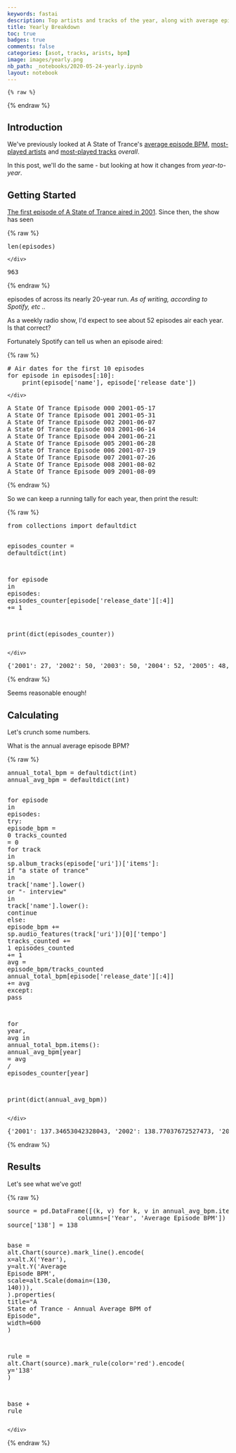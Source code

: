 ```yaml
---
keywords: fastai
description: Top artists and tracks of the year, along with average episode BPM.
title: Yearly Breakdown
toc: true 
badges: true
comments: false
categories: [asot, tracks, arists, bpm]
image: images/yearly.png
nb_path: _notebooks/2020-05-24-yearly.ipynb
layout: notebook
---
```


<!--
#################################################
### THIS FILE WAS AUTOGENERATED! DO NOT EDIT! ###
#################################################
# file to edit: _notebooks/2020-05-24-yearly.ipynb
-->

<div class="container" id="notebook-container">
        
    {% raw %}
    
<div class="cell border-box-sizing code_cell rendered">

</div>
    {% endraw %}

<div class="cell border-box-sizing text_cell rendered"><div class="inner_cell">
<div class="text_cell_render border-box-sizing rendered_html">
<h2 id="Introduction">Introduction<a class="anchor-link" href="#Introduction"> </a></h2>
</div>
</div>
</div>
<div class="cell border-box-sizing text_cell rendered"><div class="inner_cell">
<div class="text_cell_render border-box-sizing rendered_html">
<p>We've previously looked at A State of Trance's <a href="https://scottbrenner.github.io/asot-jupyter/asot/bpm/2020/04/28/avg-bpm.html">average episode BPM</a>, <a href="https://scottbrenner.github.io/asot-jupyter/asot/artists/2020/05/02/artist-plays.html">most-played artists</a> and <a href="https://scottbrenner.github.io/asot-jupyter/asot/tracks/2020/05/16/track-plays.html">most-played tracks</a> <em>overall</em>.</p>
<p>In this post, we'll do the same - but looking at how it changes from <em>year-to-year</em>.</p>

</div>
</div>
</div>
<div class="cell border-box-sizing text_cell rendered"><div class="inner_cell">
<div class="text_cell_render border-box-sizing rendered_html">
<h2 id="Getting-Started">Getting Started<a class="anchor-link" href="#Getting-Started"> </a></h2>
</div>
</div>
</div>
<div class="cell border-box-sizing text_cell rendered"><div class="inner_cell">
<div class="text_cell_render border-box-sizing rendered_html">
<p><a href="https://en.wikipedia.org/wiki/A_State_of_Trance#History">The first episode of A State of Trance aired in 2001</a>. Since then, the show has seen</p>

</div>
</div>
</div>
    {% raw %}
    
<div class="cell border-box-sizing code_cell rendered">
<div class="input">

<div class="inner_cell">
    <div class="input_area">
<div class=" highlight hl-ipython3"><pre><span></span><span class="nb">len</span><span class="p">(</span><span class="n">episodes</span><span class="p">)</span>
</pre></div>

    </div>
</div>
</div>

<div class="output_wrapper">
<div class="output">

<div class="output_area">



<div class="output_text output_subarea output_execute_result">
<pre>963</pre>
</div>

</div>

</div>
</div>

</div>
    {% endraw %}

<div class="cell border-box-sizing text_cell rendered"><div class="inner_cell">
<div class="text_cell_render border-box-sizing rendered_html">
<p>episodes of across its nearly 20-year run. <em>As of writing, according to Spotify, etc ..</em></p>
<p>As a weekly radio show, I'd expect to see about 52 episodes air each year. Is that correct?</p>
<p>Fortunately Spotify can tell us when an episode aired:</p>

</div>
</div>
</div>
    {% raw %}
    
<div class="cell border-box-sizing code_cell rendered">
<div class="input">

<div class="inner_cell">
    <div class="input_area">
<div class=" highlight hl-ipython3"><pre><span></span><span class="c1"># Air dates for the first 10 episodes</span>
<span class="k">for</span> <span class="n">episode</span> <span class="ow">in</span> <span class="n">episodes</span><span class="p">[:</span><span class="mi">10</span><span class="p">]:</span>
    <span class="nb">print</span><span class="p">(</span><span class="n">episode</span><span class="p">[</span><span class="s1">&#39;name&#39;</span><span class="p">],</span> <span class="n">episode</span><span class="p">[</span><span class="s1">&#39;release_date&#39;</span><span class="p">])</span>
</pre></div>

    </div>
</div>
</div>

<div class="output_wrapper">
<div class="output">

<div class="output_area">

<div class="output_subarea output_stream output_stdout output_text">
<pre>A State Of Trance Episode 000 2001-05-17
A State Of Trance Episode 001 2001-05-31
A State Of Trance Episode 002 2001-06-07
A State Of Trance Episode 003 2001-06-14
A State Of Trance Episode 004 2001-06-21
A State Of Trance Episode 005 2001-06-28
A State Of Trance Episode 006 2001-07-19
A State Of Trance Episode 007 2001-07-26
A State Of Trance Episode 008 2001-08-02
A State Of Trance Episode 009 2001-08-09
</pre>
</div>
</div>

</div>
</div>

</div>
    {% endraw %}

<div class="cell border-box-sizing text_cell rendered"><div class="inner_cell">
<div class="text_cell_render border-box-sizing rendered_html">
<p>So we can keep a running tally for each year, then print the result:</p>

</div>
</div>
</div>
    {% raw %}
    
<div class="cell border-box-sizing code_cell rendered">
<div class="input">

<div class="inner_cell">
    <div class="input_area">
<div class=" highlight hl-ipython3"><pre><span></span><span class="kn">from</span> <span class="nn">collections</span> <span class="kn">import</span> <span class="n">defaultdict</span>

<span class="n">episodes_counter</span> <span class="o">=</span> <span class="n">defaultdict</span><span class="p">(</span><span class="nb">int</span><span class="p">)</span>

<span class="k">for</span> <span class="n">episode</span> <span class="ow">in</span> <span class="n">episodes</span><span class="p">:</span>
    <span class="n">episodes_counter</span><span class="p">[</span><span class="n">episode</span><span class="p">[</span><span class="s1">&#39;release_date&#39;</span><span class="p">][:</span><span class="mi">4</span><span class="p">]]</span> <span class="o">+=</span> <span class="mi">1</span>

<span class="nb">print</span><span class="p">(</span><span class="nb">dict</span><span class="p">(</span><span class="n">episodes_counter</span><span class="p">))</span>
</pre></div>

    </div>
</div>
</div>

<div class="output_wrapper">
<div class="output">

<div class="output_area">

<div class="output_subarea output_stream output_stdout output_text">
<pre>{&#39;2001&#39;: 27, &#39;2002&#39;: 50, &#39;2003&#39;: 50, &#39;2004&#39;: 52, &#39;2005&#39;: 48, &#39;2006&#39;: 50, &#39;2007&#39;: 51, &#39;2008&#39;: 51, &#39;2009&#39;: 51, &#39;2010&#39;: 50, &#39;2011&#39;: 52, &#39;2012&#39;: 51, &#39;2013&#39;: 51, &#39;2014&#39;: 51, &#39;2015&#39;: 52, &#39;2016&#39;: 50, &#39;2017&#39;: 51, &#39;2018&#39;: 52, &#39;2019&#39;: 52, &#39;2020&#39;: 21}
</pre>
</div>
</div>

</div>
</div>

</div>
    {% endraw %}

<div class="cell border-box-sizing text_cell rendered"><div class="inner_cell">
<div class="text_cell_render border-box-sizing rendered_html">
<p>Seems reasonable enough!</p>

</div>
</div>
</div>
<div class="cell border-box-sizing text_cell rendered"><div class="inner_cell">
<div class="text_cell_render border-box-sizing rendered_html">
<h2 id="Calculating">Calculating<a class="anchor-link" href="#Calculating"> </a></h2>
</div>
</div>
</div>
<div class="cell border-box-sizing text_cell rendered"><div class="inner_cell">
<div class="text_cell_render border-box-sizing rendered_html">
<p>Let's crunch some numbers.</p>
<p>What is the annual average episode BPM?</p>

</div>
</div>
</div>
    {% raw %}
    
<div class="cell border-box-sizing code_cell rendered">
<div class="input">

<div class="inner_cell">
    <div class="input_area">
<div class=" highlight hl-ipython3"><pre><span></span><span class="n">annual_total_bpm</span> <span class="o">=</span> <span class="n">defaultdict</span><span class="p">(</span><span class="nb">int</span><span class="p">)</span>
<span class="n">annual_avg_bpm</span> <span class="o">=</span> <span class="n">defaultdict</span><span class="p">(</span><span class="nb">int</span><span class="p">)</span>

<span class="k">for</span> <span class="n">episode</span> <span class="ow">in</span> <span class="n">episodes</span><span class="p">:</span>
    <span class="k">try</span><span class="p">:</span>
        <span class="n">episode_bpm</span> <span class="o">=</span> <span class="mi">0</span>
        <span class="n">tracks_counted</span> <span class="o">=</span> <span class="mi">0</span>
        <span class="k">for</span> <span class="n">track</span> <span class="ow">in</span> <span class="n">sp</span><span class="o">.</span><span class="n">album_tracks</span><span class="p">(</span><span class="n">episode</span><span class="p">[</span><span class="s1">&#39;uri&#39;</span><span class="p">])[</span><span class="s1">&#39;items&#39;</span><span class="p">]:</span>
            <span class="k">if</span> <span class="s2">&quot;a state of trance&quot;</span> <span class="ow">in</span> <span class="n">track</span><span class="p">[</span><span class="s1">&#39;name&#39;</span><span class="p">]</span><span class="o">.</span><span class="n">lower</span><span class="p">()</span> <span class="ow">or</span> <span class="s2">&quot;- interview&quot;</span> <span class="ow">in</span> <span class="n">track</span><span class="p">[</span><span class="s1">&#39;name&#39;</span><span class="p">]</span><span class="o">.</span><span class="n">lower</span><span class="p">():</span>
                <span class="k">continue</span>
            <span class="k">else</span><span class="p">:</span>
                <span class="n">episode_bpm</span> <span class="o">+=</span> <span class="n">sp</span><span class="o">.</span><span class="n">audio_features</span><span class="p">(</span><span class="n">track</span><span class="p">[</span><span class="s1">&#39;uri&#39;</span><span class="p">])[</span><span class="mi">0</span><span class="p">][</span><span class="s1">&#39;tempo&#39;</span><span class="p">]</span>
                <span class="n">tracks_counted</span> <span class="o">+=</span> <span class="mi">1</span>
        <span class="n">episodes_counted</span> <span class="o">+=</span> <span class="mi">1</span>
        <span class="n">avg</span> <span class="o">=</span> <span class="n">episode_bpm</span><span class="o">/</span><span class="n">tracks_counted</span>
        <span class="n">annual_total_bpm</span><span class="p">[</span><span class="n">episode</span><span class="p">[</span><span class="s1">&#39;release_date&#39;</span><span class="p">][:</span><span class="mi">4</span><span class="p">]]</span> <span class="o">+=</span> <span class="n">avg</span>
    <span class="k">except</span><span class="p">:</span>
        <span class="k">pass</span>

<span class="k">for</span> <span class="n">year</span><span class="p">,</span> <span class="n">avg</span> <span class="ow">in</span> <span class="n">annual_total_bpm</span><span class="o">.</span><span class="n">items</span><span class="p">():</span>
    <span class="n">annual_avg_bpm</span><span class="p">[</span><span class="n">year</span><span class="p">]</span> <span class="o">=</span> <span class="n">avg</span> <span class="o">/</span> <span class="n">episodes_counter</span><span class="p">[</span><span class="n">year</span><span class="p">]</span>

<span class="nb">print</span><span class="p">(</span><span class="nb">dict</span><span class="p">(</span><span class="n">annual_avg_bpm</span><span class="p">))</span>
</pre></div>

    </div>
</div>
</div>

<div class="output_wrapper">
<div class="output">

<div class="output_area">

<div class="output_subarea output_stream output_stdout output_text">
<pre>{&#39;2001&#39;: 137.34653042328043, &#39;2002&#39;: 138.77037672527473, &#39;2003&#39;: 137.87648184593183, &#39;2004&#39;: 136.8379514048452, &#39;2005&#39;: 135.9946882254463, &#39;2006&#39;: 136.21986194104406, &#39;2007&#39;: 135.31834901771512, &#39;2008&#39;: 134.5739768988312, &#39;2009&#39;: 134.84276103847634, &#39;2010&#39;: 134.2873634011065, &#39;2011&#39;: 133.38769823050973, &#39;2012&#39;: 133.77641000308137, &#39;2013&#39;: 134.89472557606408, &#39;2014&#39;: 134.62926964078503, &#39;2015&#39;: 133.21748777702336, &#39;2016&#39;: 133.8357659060619, &#39;2017&#39;: 133.83226986060524, &#39;2018&#39;: 132.8617358100079, &#39;2019&#39;: 133.39046580493476, &#39;2020&#39;: 133.46879858547982}
</pre>
</div>
</div>

</div>
</div>

</div>
    {% endraw %}

<div class="cell border-box-sizing text_cell rendered"><div class="inner_cell">
<div class="text_cell_render border-box-sizing rendered_html">
<h2 id="Results">Results<a class="anchor-link" href="#Results"> </a></h2>
</div>
</div>
</div>
<div class="cell border-box-sizing text_cell rendered"><div class="inner_cell">
<div class="text_cell_render border-box-sizing rendered_html">
<p>Let's see what we've got!</p>

</div>
</div>
</div>
    {% raw %}
    
<div class="cell border-box-sizing code_cell rendered">
<div class="input">

<div class="inner_cell">
    <div class="input_area">
<div class=" highlight hl-ipython3"><pre><span></span><span class="n">source</span> <span class="o">=</span> <span class="n">pd</span><span class="o">.</span><span class="n">DataFrame</span><span class="p">([(</span><span class="n">k</span><span class="p">,</span> <span class="n">v</span><span class="p">)</span> <span class="k">for</span> <span class="n">k</span><span class="p">,</span> <span class="n">v</span> <span class="ow">in</span> <span class="n">annual_avg_bpm</span><span class="o">.</span><span class="n">items</span><span class="p">()],</span> 
                   <span class="n">columns</span><span class="o">=</span><span class="p">[</span><span class="s1">&#39;Year&#39;</span><span class="p">,</span> <span class="s1">&#39;Average Episode BPM&#39;</span><span class="p">])</span>
<span class="n">source</span><span class="p">[</span><span class="s1">&#39;138&#39;</span><span class="p">]</span> <span class="o">=</span> <span class="mi">138</span>

<span class="n">base</span> <span class="o">=</span> <span class="n">alt</span><span class="o">.</span><span class="n">Chart</span><span class="p">(</span><span class="n">source</span><span class="p">)</span><span class="o">.</span><span class="n">mark_line</span><span class="p">()</span><span class="o">.</span><span class="n">encode</span><span class="p">(</span>
    <span class="n">x</span><span class="o">=</span><span class="n">alt</span><span class="o">.</span><span class="n">X</span><span class="p">(</span><span class="s1">&#39;Year&#39;</span><span class="p">),</span>
    <span class="n">y</span><span class="o">=</span><span class="n">alt</span><span class="o">.</span><span class="n">Y</span><span class="p">(</span><span class="s1">&#39;Average Episode BPM&#39;</span><span class="p">,</span> <span class="n">scale</span><span class="o">=</span><span class="n">alt</span><span class="o">.</span><span class="n">Scale</span><span class="p">(</span><span class="n">domain</span><span class="o">=</span><span class="p">(</span><span class="mi">130</span><span class="p">,</span> <span class="mi">140</span><span class="p">))),</span>
<span class="p">)</span><span class="o">.</span><span class="n">properties</span><span class="p">(</span>
    <span class="n">title</span><span class="o">=</span><span class="s2">&quot;A State of Trance - Annual Average BPM of Episode&quot;</span><span class="p">,</span>
    <span class="n">width</span><span class="o">=</span><span class="mi">600</span>
<span class="p">)</span>

<span class="n">rule</span> <span class="o">=</span> <span class="n">alt</span><span class="o">.</span><span class="n">Chart</span><span class="p">(</span><span class="n">source</span><span class="p">)</span><span class="o">.</span><span class="n">mark_rule</span><span class="p">(</span><span class="n">color</span><span class="o">=</span><span class="s1">&#39;red&#39;</span><span class="p">)</span><span class="o">.</span><span class="n">encode</span><span class="p">(</span>
    <span class="n">y</span><span class="o">=</span><span class="s1">&#39;138&#39;</span>
<span class="p">)</span>

<span class="n">base</span> <span class="o">+</span> <span class="n">rule</span>
</pre></div>

    </div>
</div>
</div>

<div class="output_wrapper">
<div class="output">

<div class="output_area">


<div class="output_html rendered_html output_subarea output_execute_result">

<div id="altair-viz-f453ae05c1584c14be60e75f8b79a7e4"></div>
<script type="text/javascript">
  (function(spec, embedOpt){
    let outputDiv = document.currentScript.previousElementSibling;
    if (outputDiv.id !== "altair-viz-f453ae05c1584c14be60e75f8b79a7e4") {
      outputDiv = document.getElementById("altair-viz-f453ae05c1584c14be60e75f8b79a7e4");
    }
    const paths = {
      "vega": "https://cdn.jsdelivr.net/npm//vega@5?noext",
      "vega-lib": "https://cdn.jsdelivr.net/npm//vega-lib?noext",
      "vega-lite": "https://cdn.jsdelivr.net/npm//vega-lite@4.8.1?noext",
      "vega-embed": "https://cdn.jsdelivr.net/npm//vega-embed@6?noext",
    };

    function loadScript(lib) {
      return new Promise(function(resolve, reject) {
        var s = document.createElement('script');
        s.src = paths[lib];
        s.async = true;
        s.onload = () => resolve(paths[lib]);
        s.onerror = () => reject(`Error loading script: ${paths[lib]}`);
        document.getElementsByTagName("head")[0].appendChild(s);
      });
    }

    function showError(err) {
      outputDiv.innerHTML = `<div class="error" style="color:red;">${err}</div>`;
      throw err;
    }

    function displayChart(vegaEmbed) {
      vegaEmbed(outputDiv, spec, embedOpt)
        .catch(err => showError(`Javascript Error: ${err.message}<br>This usually means there's a typo in your chart specification. See the javascript console for the full traceback.`));
    }

    if(typeof define === "function" && define.amd) {
      requirejs.config({paths});
      require(["vega-embed"], displayChart, err => showError(`Error loading script: ${err.message}`));
    } else if (typeof vegaEmbed === "function") {
      displayChart(vegaEmbed);
    } else {
      loadScript("vega")
        .then(() => loadScript("vega-lite"))
        .then(() => loadScript("vega-embed"))
        .catch(showError)
        .then(() => displayChart(vegaEmbed));
    }
  })({"config": {"view": {"continuousWidth": 400, "continuousHeight": 300}}, "layer": [{"mark": "line", "encoding": {"x": {"type": "nominal", "field": "Year"}, "y": {"type": "quantitative", "field": "Average Episode BPM", "scale": {"domain": [130, 140]}}}, "title": "A State of Trance - Annual Average BPM of Episode", "width": 600}, {"mark": {"type": "rule", "color": "red"}, "encoding": {"y": {"type": "quantitative", "field": "138"}}}], "data": {"name": "data-24d5fd95359d0348eac083943aa57f1d"}, "$schema": "https://vega.github.io/schema/vega-lite/v4.8.1.json", "datasets": {"data-24d5fd95359d0348eac083943aa57f1d": [{"Year": "2001", "Average Episode BPM": 137.34653042328043, "138": 138}, {"Year": "2002", "Average Episode BPM": 138.77037672527473, "138": 138}, {"Year": "2003", "Average Episode BPM": 137.87648184593183, "138": 138}, {"Year": "2004", "Average Episode BPM": 136.8379514048452, "138": 138}, {"Year": "2005", "Average Episode BPM": 135.9946882254463, "138": 138}, {"Year": "2006", "Average Episode BPM": 136.21986194104406, "138": 138}, {"Year": "2007", "Average Episode BPM": 135.31834901771512, "138": 138}, {"Year": "2008", "Average Episode BPM": 134.5739768988312, "138": 138}, {"Year": "2009", "Average Episode BPM": 134.84276103847634, "138": 138}, {"Year": "2010", "Average Episode BPM": 134.2873634011065, "138": 138}, {"Year": "2011", "Average Episode BPM": 133.38769823050973, "138": 138}, {"Year": "2012", "Average Episode BPM": 133.77641000308137, "138": 138}, {"Year": "2013", "Average Episode BPM": 134.89472557606408, "138": 138}, {"Year": "2014", "Average Episode BPM": 134.62926964078503, "138": 138}, {"Year": "2015", "Average Episode BPM": 133.21748777702336, "138": 138}, {"Year": "2016", "Average Episode BPM": 133.8357659060619, "138": 138}, {"Year": "2017", "Average Episode BPM": 133.83226986060524, "138": 138}, {"Year": "2018", "Average Episode BPM": 132.8617358100079, "138": 138}, {"Year": "2019", "Average Episode BPM": 133.39046580493476, "138": 138}, {"Year": "2020", "Average Episode BPM": 133.46879858547982, "138": 138}]}}, {"mode": "vega-lite"});
</script>
</div>

</div>

</div>
</div>

</div>
    {% endraw %}

</div>
 

